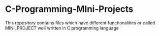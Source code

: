 # C-Programming-MIni-Projects
This repository contains files which have different functionalities or called MINI_PROJECT well written in C programming language
